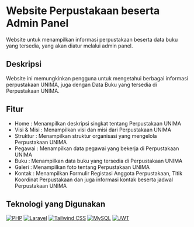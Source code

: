 # Website Perpustakaan beserta Admin Panel
Website untuk menampilkan informasi perpustakaan beserta data buku yang tersedia, yang akan diatur melalui admin panel.

## Deskripsi
Website ini memungkinkan pengguna untuk mengetahui berbagai informasi perpustakaan UNIMA, juga dengan Data Buku yang tersedia di Perpustakaan UNIMA.

## Fitur
- Home : Menampilkan deskripsi singkat tentang Perpustakaan UNIMA
- Visi & Misi : Menampilkan visi dan misi dari Perpustakaan UNIMA
- Struktur : Menampilkan struktur organisasi yang mengelola Perpustakaan UNIMA
- Pegawai : Menampilkan data pegawai yang bekerja di Perpustakaan UNIMA
- Buku : Menampilkan data buku yang tersedia di Perpustakaan UNIMA
- Galeri : Menampilkan foto tentang Perpustakaan UNIMA
- Kontak : Menampilkan Formulir Registasi Anggota Perpustakaan, Titik Koordinat Perpustakaan dan juga informasi kontak beserta jadwal Perpustakaan UNIMA

## Teknologi yang Digunakan

[![PHP](https://img.shields.io/badge/PHP-8.x-blue)](https://www.php.net/)
[![Laravel](https://img.shields.io/badge/Laravel-8.x-orange)](https://laravel.com/)
[![Tailwind CSS](https://img.shields.io/badge/Tailwind%20CSS-v2.0-blue)](https://tailwindcss.com/)
[![MySQL](https://img.shields.io/badge/MySQL-v8.0-orange)](https://www.mysql.com/)
[![JWT](https://img.shields.io/badge/JWT-green)](https://jwt.io/)
